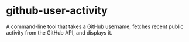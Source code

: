 # github-user-activity
A command-line tool that takes a GitHub username, fetches recent public activity from the GitHub API, and displays it.
